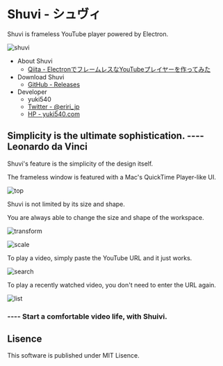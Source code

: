# Shuvi - シュヴィ
Shuvi is frameless YouTube player powered by Electron.

![shuvi](./__sample__/shuvi.png)

- About Shuvi
  - [Qiita - ElectronでフレームレスなYouTubeプレイヤーを作ってみた](http://qiita.com/yuki540/items/af0f909b2256a9c80e6c)
- Download Shuvi
  - [GitHub - Releases](https://github.com/yuki540net/Shuvi/releases/tag/v0.0.1)
- Developer
  - yuki540
  - [Twitter - @eriri_jp](https://twitter.com/eriri_jp)
  - [HP - yuki540.com](http://yuki540.com)

## Simplicity is the ultimate sophistication. ---- Leonardo da Vinci
Shuvi's feature is the simplicity of the design itself.

The frameless window is featured with a Mac's QuickTime Player-like UI.

![top](./__sample__/top.png)

Shuvi is not limited by its size and shape.

You are always able to change the size and shape of the workspace.

![transform](./__sample__/transform.png)

![scale](./__sample__/scale.png)

To play a video, simply paste the YouTube URL and it just works.

![search](./__sample__/search.png)

To play a recently watched video, you don't need to enter the URL again.

![list](./__sample__/list.png)

### ---- Start a comfortable video life, with Shuivi.

## Lisence
This software is published under MIT Lisence.
